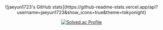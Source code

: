 <div align="center">
![jaeyun1723's GitHub stats](https://github-readme-stats.vercel.app/api?username=jaeyun1723&show_icons=true&theme=tokyonight)

[![Solved.ac Profile](http://mazassumnida.wtf/api/v2/generate_badge?boj=jaeyun1723)](https://solved.ac/jaeyun1723/)
</div>
 
 
  <!--
Here are some ideas to get you started:

- 🔭 I’m currently working on ...
- 🌱 I’m currently learning ...
- 👯 I’m looking to collaborate on ...
- 🤔 I’m looking for help with ...
- 💬 Ask me about ...
- 📫 How to reach me: ...
- 😄 Pronouns: ...
- ⚡ Fun fact: ...
-->


